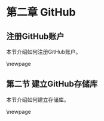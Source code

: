 # 第二章 GitHub

## 注册GitHub账户

本节介绍如何注册GitHub账户。


\newpage

## 第二节 建立GitHub存储库

本节介绍如何建立存储库。


\newpage


